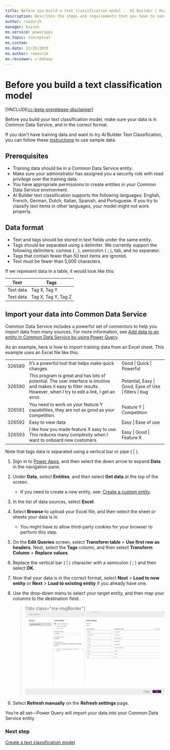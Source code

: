 ```yaml
---
title: Before you build a text classification model -  AI Builder | Microsoft Docs
description: Describes the steps and requirements that you have to consider before you build your model.
author: raaourik 
manager: kvivek
ms.service: powerapps
ms.topic: conceptual
ms.custom: 
ms.date: 12/26/2019
ms.author: raaourik 
ms.reviewer: v-dehaas
---
```


# Before you build a text classification model

[!INCLUDE[cc-beta-prerelease-disclaimer](./includes/cc-beta-prerelease-disclaimer.md)]

Before you build your text classification model, make sure your data is in Common Data Service, and in the correct format.

If you don't have training data and want to try AI Builder Text Classification, you can follow these [instructions](text-classification-sample-data.md) to use sample data.

## Prerequisites

- Training data should be in a Common Data Service entity.
- Make sure your administrator has assigned you a security role with read privilege over the training data.
- You have appropriate permissions to create entities in your Common Data Service environment.
- AI Builder text classification supports the following languages: English, French, German, Dutch, Italian, Spanish, and Portuguese. If you try to classify text items in other languages, your model might not work properly. 

## Data format

- Text and tags should be stored in text fields under the same entity.
- Tags should be separated using a delimiter. We currently support the following delimiters: comma ( , ), semicolon ( ; ), tab, and no separator.
- Tags that contain fewer than 50 text items are ignored.
- Text must be fewer than 5,000 characters.

If we represent data in a table, it would look like this:

| Text      | Tags                |
|-----------|---------------------|
| Text data | Tag X, Tag Y        |
| Text data | Tag X, Tag Y, Tag Z |

## Import your data into Common Data Service

Common Data Service includes a powerful set of connectors to help you import data from many sources. For more information, see [Add data to an entity in Common Data Service by using Power Query](/powerapps/maker/common-data-service/data-platform-cds-newentity-pq).

As an example, here is how to import training data from an Excel sheet. This example uses an Excel file like this:

|   |   |   |
|---|---|---|
|326589    |It’s a powerful tool that helps make quick changes   |Good \| Quick \| Powerful |
|326590    |This program is great and has lots of potential. The user interface is intuitive and makes it easy to filter results. However, when I try to edit a link, I get an error.    |Potential, Easy \| Good, Ease of Use \| filters \| bug  |
|326591    | You need to work on your feature Y capabilities, they are not as good as your competition. |Feature Y \| Competition     |
|326592    |Easy to view data        |Easy \| Ease of use                                |
|326593    |I like how you made feature X easy to use. This reduces many complexity when I want to onboard new customers. | Easy \|  Good \| Feature X                             |

Note that tags data is separated using a vertical bar or pipe ( \| ).

1. Sign in to [Power Apps](https://make.powerapps.com/), and then select the down arrow to expand **Data** in the navigation pane.
2. Under **Data**, select **Entities**, and then select **Get data** at the top of the screen.
    - If you need to create a new entity, see: [Create a custom entity](https://docs.microsoft.com/powerapps/maker/common-data-service/data-platform-create-entity).
3. In the list of data sources, select **Excel**.
4. Select **Browse** to upload your Excel file,  and then select the sheet or sheets your data is in.
    - You might have to allow third-party cookies for your browser to perform this step.
6. On the **Edit Queries** screen, select **Transform table** > **Use first row as headers**. Next, select the **Tags** column, and then select **Transform Column** > **Replace values**.
1. Replace the vertical bar ( \| ) character with a semicolon ( ; ) and then select **OK**.
1. Now that your data is in the correct format, select **Next** > **Load to new entity** or **Next** > **Load to existing entity** if you already have one.
1. Use the drop-down menu to select your target entity, and then map your columns to the destination field.

    > [!div class="mx-imgBorder"]
    > ![Map your columns to the destination field](media/create-text-model-map-columns.png)

1. Select **Refresh manually** on the **Refresh settings** page.

You’re all set—Power Query will import your data into your Common Data Service entity.

### Next step

[Create a text classification model](create-text-classification-model.md)
